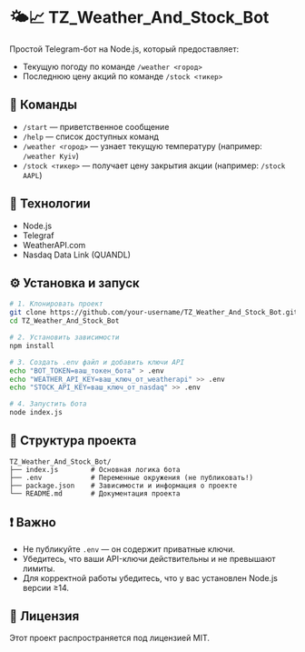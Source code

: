 # 🌤📈 TZ_Weather_And_Stock_Bot

Простой Telegram-бот на Node.js, который предоставляет:

- Текущую погоду по команде `/weather <город>`
- Последнюю цену акций по команде `/stock <тикер>`

## 📌 Команды

- `/start` — приветственное сообщение
- `/help` — список доступных команд
- `/weather <город>` — узнает текущую температуру (например: `/weather Kyiv`)
- `/stock <тикер>` — получает цену закрытия акции (например: `/stock AAPL`)

## 🧰 Технологии

- Node.js
- Telegraf
- WeatherAPI.com
- Nasdaq Data Link (QUANDL)

## ⚙️ Установка и запуск

```bash
# 1. Клонировать проект
git clone https://github.com/your-username/TZ_Weather_And_Stock_Bot.git
cd TZ_Weather_And_Stock_Bot

# 2. Установить зависимости
npm install

# 3. Создать .env файл и добавить ключи API
echo "BOT_TOKEN=ваш_токен_бота" > .env
echo "WEATHER_API_KEY=ваш_ключ_от_weatherapi" >> .env
echo "STOCK_API_KEY=ваш_ключ_от_nasdaq" >> .env

# 4. Запустить бота
node index.js
```

## 📁 Структура проекта

```
TZ_Weather_And_Stock_Bot/
├── index.js        # Основная логика бота
├── .env            # Переменные окружения (не публиковать!)
├── package.json    # Зависимости и информация о проекте
└── README.md       # Документация проекта
```

## ❗ Важно

- Не публикуйте `.env` — он содержит приватные ключи.
- Убедитесь, что ваши API-ключи действительны и не превышают лимиты.
- Для корректной работы убедитесь, что у вас установлен Node.js версии ≥14.

## 📝 Лицензия

Этот проект распространяется под лицензией MIT.
